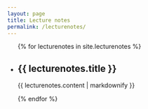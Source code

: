 ```yaml
---
layout: page
title: Lecture notes
permalink: /lecturenotes/
---
```




<ul>
  {% for lecturenotes in site.lecturenotes %}
    <li>
      <h2>{{ lecturenotes.title }}</h2>
      <p>{{ lecturenotes.content | markdownify }}</p>
    </li>
  {% endfor %}
</ul>